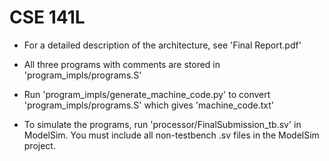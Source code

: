 # CSE 141L

- For a detailed description of the architecture, see 'Final Report.pdf'

- All three programs with comments are stored in 'program_impls/programs.S'

- Run 'program_impls/generate_machine_code.py' to convert 'program_impls/programs.S' which gives 'machine_code.txt' 

- To simulate the programs, run 'processor/FinalSubmission_tb.sv' in ModelSim. You must include all non-testbench .sv files in the ModelSim project.